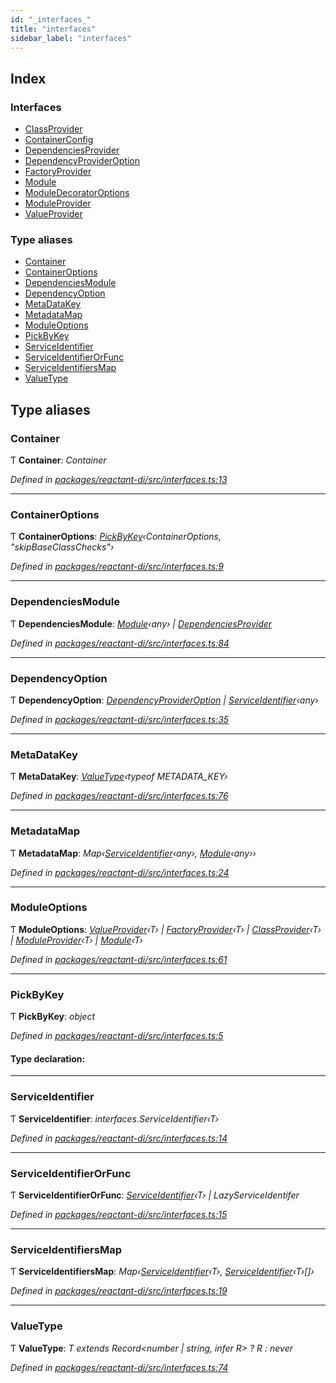 ```yaml
---
id: "_interfaces_"
title: "interfaces"
sidebar_label: "interfaces"
---
```


## Index

### Interfaces

* [ClassProvider](../interfaces/_interfaces_.classprovider.md)
* [ContainerConfig](../interfaces/_interfaces_.containerconfig.md)
* [DependenciesProvider](../interfaces/_interfaces_.dependenciesprovider.md)
* [DependencyProviderOption](../interfaces/_interfaces_.dependencyprovideroption.md)
* [FactoryProvider](../interfaces/_interfaces_.factoryprovider.md)
* [Module](../interfaces/_interfaces_.module.md)
* [ModuleDecoratorOptions](../interfaces/_interfaces_.moduledecoratoroptions.md)
* [ModuleProvider](../interfaces/_interfaces_.moduleprovider.md)
* [ValueProvider](../interfaces/_interfaces_.valueprovider.md)

### Type aliases

* [Container](_interfaces_.md#container)
* [ContainerOptions](_interfaces_.md#containeroptions)
* [DependenciesModule](_interfaces_.md#dependenciesmodule)
* [DependencyOption](_interfaces_.md#dependencyoption)
* [MetaDataKey](_interfaces_.md#metadatakey)
* [MetadataMap](_interfaces_.md#metadatamap)
* [ModuleOptions](_interfaces_.md#moduleoptions)
* [PickByKey](_interfaces_.md#pickbykey)
* [ServiceIdentifier](_interfaces_.md#serviceidentifier)
* [ServiceIdentifierOrFunc](_interfaces_.md#serviceidentifierorfunc)
* [ServiceIdentifiersMap](_interfaces_.md#serviceidentifiersmap)
* [ValueType](_interfaces_.md#valuetype)

## Type aliases

###  Container

Ƭ **Container**: *Container*

*Defined in [packages/reactant-di/src/interfaces.ts:13](https://github.com/unadlib/reactant/blob/d788abc9/packages/reactant-di/src/interfaces.ts#L13)*

___

###  ContainerOptions

Ƭ **ContainerOptions**: *[PickByKey](_interfaces_.md#pickbykey)‹ContainerOptions, "skipBaseClassChecks"›*

*Defined in [packages/reactant-di/src/interfaces.ts:9](https://github.com/unadlib/reactant/blob/d788abc9/packages/reactant-di/src/interfaces.ts#L9)*

___

###  DependenciesModule

Ƭ **DependenciesModule**: *[Module](../interfaces/_interfaces_.module.md)‹any› | [DependenciesProvider](../interfaces/_interfaces_.dependenciesprovider.md)*

*Defined in [packages/reactant-di/src/interfaces.ts:84](https://github.com/unadlib/reactant/blob/d788abc9/packages/reactant-di/src/interfaces.ts#L84)*

___

###  DependencyOption

Ƭ **DependencyOption**: *[DependencyProviderOption](../interfaces/_interfaces_.dependencyprovideroption.md) | [ServiceIdentifier](_interfaces_.md#serviceidentifier)‹any›*

*Defined in [packages/reactant-di/src/interfaces.ts:35](https://github.com/unadlib/reactant/blob/d788abc9/packages/reactant-di/src/interfaces.ts#L35)*

___

###  MetaDataKey

Ƭ **MetaDataKey**: *[ValueType](_interfaces_.md#valuetype)‹typeof METADATA_KEY›*

*Defined in [packages/reactant-di/src/interfaces.ts:76](https://github.com/unadlib/reactant/blob/d788abc9/packages/reactant-di/src/interfaces.ts#L76)*

___

###  MetadataMap

Ƭ **MetadataMap**: *Map‹[ServiceIdentifier](_interfaces_.md#serviceidentifier)‹any›, [Module](../interfaces/_interfaces_.module.md)‹any››*

*Defined in [packages/reactant-di/src/interfaces.ts:24](https://github.com/unadlib/reactant/blob/d788abc9/packages/reactant-di/src/interfaces.ts#L24)*

___

###  ModuleOptions

Ƭ **ModuleOptions**: *[ValueProvider](../interfaces/_interfaces_.valueprovider.md)‹T› | [FactoryProvider](../interfaces/_interfaces_.factoryprovider.md)‹T› | [ClassProvider](../interfaces/_interfaces_.classprovider.md)‹T› | [ModuleProvider](../interfaces/_interfaces_.moduleprovider.md)‹T› | [Module](../interfaces/_interfaces_.module.md)‹T›*

*Defined in [packages/reactant-di/src/interfaces.ts:61](https://github.com/unadlib/reactant/blob/d788abc9/packages/reactant-di/src/interfaces.ts#L61)*

___

###  PickByKey

Ƭ **PickByKey**: *object*

*Defined in [packages/reactant-di/src/interfaces.ts:5](https://github.com/unadlib/reactant/blob/d788abc9/packages/reactant-di/src/interfaces.ts#L5)*

#### Type declaration:

___

###  ServiceIdentifier

Ƭ **ServiceIdentifier**: *interfaces.ServiceIdentifier‹T›*

*Defined in [packages/reactant-di/src/interfaces.ts:14](https://github.com/unadlib/reactant/blob/d788abc9/packages/reactant-di/src/interfaces.ts#L14)*

___

###  ServiceIdentifierOrFunc

Ƭ **ServiceIdentifierOrFunc**: *[ServiceIdentifier](_interfaces_.md#serviceidentifier)‹T› | LazyServiceIdentifer*

*Defined in [packages/reactant-di/src/interfaces.ts:15](https://github.com/unadlib/reactant/blob/d788abc9/packages/reactant-di/src/interfaces.ts#L15)*

___

###  ServiceIdentifiersMap

Ƭ **ServiceIdentifiersMap**: *Map‹[ServiceIdentifier](_interfaces_.md#serviceidentifier)‹T›, [ServiceIdentifier](_interfaces_.md#serviceidentifier)‹T›[]›*

*Defined in [packages/reactant-di/src/interfaces.ts:19](https://github.com/unadlib/reactant/blob/d788abc9/packages/reactant-di/src/interfaces.ts#L19)*

___

###  ValueType

Ƭ **ValueType**: *T extends Record<number | string, infer R> ? R : never*

*Defined in [packages/reactant-di/src/interfaces.ts:74](https://github.com/unadlib/reactant/blob/d788abc9/packages/reactant-di/src/interfaces.ts#L74)*
